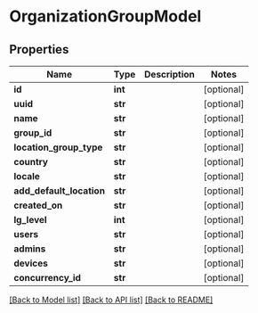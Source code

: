 # OrganizationGroupModel

## Properties
Name | Type | Description | Notes
------------ | ------------- | ------------- | -------------
**id** | **int** |  | [optional] 
**uuid** | **str** |  | [optional] 
**name** | **str** |  | [optional] 
**group_id** | **str** |  | [optional] 
**location_group_type** | **str** |  | [optional] 
**country** | **str** |  | [optional] 
**locale** | **str** |  | [optional] 
**add_default_location** | **str** |  | [optional] 
**created_on** | **str** |  | [optional] 
**lg_level** | **int** |  | [optional] 
**users** | **str** |  | [optional] 
**admins** | **str** |  | [optional] 
**devices** | **str** |  | [optional] 
**concurrency_id** | **str** |  | [optional] 

[[Back to Model list]](../README.md#documentation-for-models) [[Back to API list]](../README.md#documentation-for-api-endpoints) [[Back to README]](../README.md)


